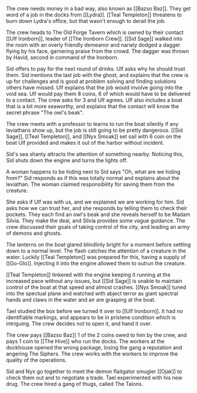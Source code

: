The crew needs money in a bad way, also known as [[Bazso Baz]]. They get word of a job in the docks from [[Lydra]]. [[Teal Templeton]] threatens to burn down Lydra's office, but that wasn't enough to derail the job.

The crew heads to The Old Forge Tavern which is owned by their contact [[Ulf Ironborn]], leader of [[The Ironborn Crew]]. [[Sid Sage]] walked into the room with an overly friendly demeanor and narwly dodged a dagger flying by his face, garnering praise from the crowd. The dagger was thrown by Havid, second in command of the Ironborn.

Sid offers to pay for the next round of drinks. Ulf asks why he should trust them. Sid mentions the last job with the ghost, and explains that the crew is up for challenges and is good at problem solving and finding solutions others have missed. Ulf explains that the job would involve going into the void sea. Ulf would pay them 8 coins, 6 of which would have to be delivered to a contact. The crew asks for 3 and Ulf agrees. Ulf also includes a boat that is a bit more seaworthy, and explains that the contact will know the secret phrase "The owl's beak".

The crew meets with a professor to learns to run the boat silently if any leviathans show up, but the job is still going to be pretty dangerous. [[Sid Sage]], [[Teal Templeton]], and [[Nyx Smoak]] set sail with 6 coin on the boat Ulf provided and makes it out of the harbor without incident.

Sid's sea shanty attracts the attention of something nearby. Noticing this, Sid shuts down the engine and turns the lights off.

A woman happens to be hiding next to Sid says "Oh, what are we hiding from?" Sid responds as if this was totally normal and explains about the leviathan. The woman claimed responsibility for saving them from the creature.

She asks if Ulf was with us, and we explained we are working for him. Sid asks how we can trust her, and she responds by telling them to check their pockets. They each find an owl's beak and she reveals herself to be Madam Silvia. They make the deal, and Silvia provides some vague guidance. The crew discussed their goals of taking control of the city, and leading an army of demons and ghosts.

The lanterns on the boat glared blindlinly bright for a moment before settling down to a normal level. The flash catches the attention of a creature in the water. Luckily [[Teal Templeton]] was prepared for this, having a supply of [[Go-Glo]]. Injecting it into the engine allowed them to outrun the creature. 

[[Teal Templeton]] tinkered with the engine keeping it running at the increased pace without any issues, but [[Sid Sage]] is unable to maintain control of the boat at that speed and almost crashes. [[Nyx Smoak]] tuned into the spectual plane and watched with abject terror as giant spectral hands and claws in the water and air are grasping at the boat.

Tael studied the box before we turned it over to [[Ulf Ironborn]]. It had no identifiable markings, and appears to be in pristene condition which is intriguing. The crew decides not to open it, and hand it over.

The crew pays [[Bazso Baz]] 1 of the 2 coins owed to him by the crew, and pays 1 coin to [[The Hive]] who run the docks. The workers at the dockhouse opened the wrong package, losing the gang a reputation and angering The Siphers. The crew works with the workers to improve the quality of the operations.

Sid and Nyx go together to meet the demon flaitgator smugler [[Ojak]] to check them out and to negotiate a trade. Tael experimented with his new drug. The crew hired a gang of thugs, called The Talons.